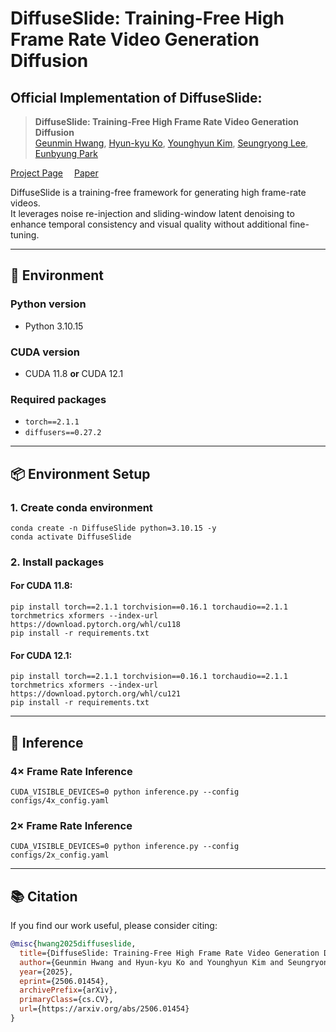 # DiffuseSlide: Training-Free High Frame Rate Video Generation Diffusion

## Official Implementation of DiffuseSlide:

> **DiffuseSlide: Training-Free High Frame Rate Video Generation Diffusion**  
> [Geunmin Hwang](https://github.com/GeunminHwang), [Hyun-kyu Ko](https://github.com/Ko-Lani), [Younghyun Kim](https://github.com/yhyun225), [Seungryong Lee](https://github.com/twowindragon), [Eunbyung Park](https://silverbottlep.github.io/)
> 
[Project Page](https://geunminhwang.github.io/DiffuseSlide/) 
[Paper](https://arxiv.org/abs/2506.01454)

DiffuseSlide is a training-free framework for generating high frame-rate videos.  
It leverages noise re-injection and sliding-window latent denoising to enhance temporal consistency and visual quality without additional fine-tuning.

---

## 🔧 Environment

### Python version
- Python 3.10.15

### CUDA version
- CUDA 11.8 **or** CUDA 12.1

### Required packages
- `torch==2.1.1`
- `diffusers==0.27.2`

---

## 📦 Environment Setup

### 1. Create conda environment
```shell
conda create -n DiffuseSlide python=3.10.15 -y
conda activate DiffuseSlide
```

### 2. Install packages

#### For CUDA 11.8:
```shell
pip install torch==2.1.1 torchvision==0.16.1 torchaudio==2.1.1 torchmetrics xformers --index-url https://download.pytorch.org/whl/cu118
pip install -r requirements.txt
```

#### For CUDA 12.1:
```shell
pip install torch==2.1.1 torchvision==0.16.1 torchaudio==2.1.1 torchmetrics xformers --index-url https://download.pytorch.org/whl/cu121
pip install -r requirements.txt
```

---

## 🚀 Inference

### 4× Frame Rate Inference
```shell
CUDA_VISIBLE_DEVICES=0 python inference.py --config configs/4x_config.yaml
```

### 2× Frame Rate Inference
```shell
CUDA_VISIBLE_DEVICES=0 python inference.py --config configs/2x_config.yaml
```

---

## 📚 Citation

If you find our work useful, please consider citing:

```bibtex
@misc{hwang2025diffuseslide,
  title={DiffuseSlide: Training-Free High Frame Rate Video Generation Diffusion}, 
  author={Geunmin Hwang and Hyun-kyu Ko and Younghyun Kim and Seungryong Lee and Eunbyung Park},
  year={2025},
  eprint={2506.01454},
  archivePrefix={arXiv},
  primaryClass={cs.CV},
  url={https://arxiv.org/abs/2506.01454}
}
```
